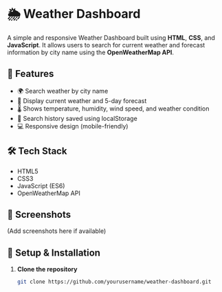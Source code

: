 
# 🌦️ Weather Dashboard

A simple and responsive Weather Dashboard built using **HTML**, **CSS**, and **JavaScript**. It allows users to search for current weather and forecast information by city name using the **OpenWeatherMap API**.

## 🚀 Features

- 🌍 Search weather by city name  
- 📅 Display current weather and 5-day forecast  
- 🌡️ Shows temperature, humidity, wind speed, and weather condition  
- 🔄 Search history saved using localStorage  
- 💻 Responsive design (mobile-friendly)

## 🛠️ Tech Stack

- HTML5  
- CSS3  
- JavaScript (ES6)  
- OpenWeatherMap API  

## 📸 Screenshots

(Add screenshots here if available)

## 🔧 Setup & Installation

1. **Clone the repository**
   ```bash
   git clone https://github.com/yourusername/weather-dashboard.git
